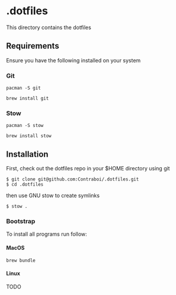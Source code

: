 # .dotfiles
This directory contains the dotfiles 

## Requirements

Ensure you have the following installed on your system

### Git

```
pacman -S git
```

```
brew install git
```

### Stow

```
pacman -S stow
```

```
brew install stow
```

## Installation

First, check out the dotfiles repo in your $HOME directory using git

```
$ git clone git@github.com:Contraboi/.dotfiles.git
$ cd .dotfiles
```

then use GNU stow to create symlinks

```
$ stow .
```

### Bootstrap

To install all programs run follow:

#### MacOS
```
brew bundle
```

#### Linux

TODO
